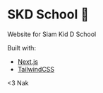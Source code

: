 # SKD School 🦦

Website for Siam Kid D School

Built with:

- [Next.js](https://nextjs.org)
- [TailwindCSS](https://tailwindcss.com)

<3 Nak
